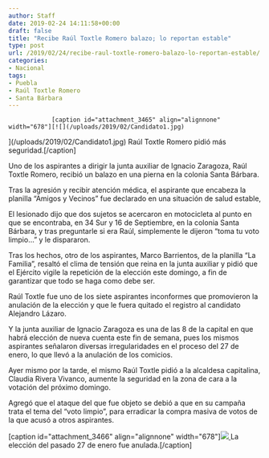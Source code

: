 ```yaml
---
author: Staff
date: 2019-02-24 14:11:58+00:00
draft: false
title: "Recibe Raúl Toxtle Romero balazo; lo reportan estable"
type: post
url: /2019/02/24/recibe-raul-toxtle-romero-balazo-lo-reportan-estable/
categories:
- Nacional
tags:
- Puebla
- Raúl Toxtle Romero
- Santa Bárbara
---
```



				[caption id="attachment_3465" align="alignnone" width="678"][![](/uploads/2019/02/Candidato1.jpg)
](/uploads/2019/02/Candidato1.jpg) Raúl Toxtle Romero pidió más seguridad.[/caption]

Uno de los aspirantes a dirigir la junta auxiliar de Ignacio Zaragoza, Raúl Toxtle Romero, recibió un balazo en una pierna en la colonia Santa Bárbara.

Tras la agresión y recibir atención médica, el aspirante que encabeza la planilla “Amigos y Vecinos” fue declarado en una situación de salud estable, 

El lesionado dijo que dos sujetos se acercaron en motocicleta al punto en que se encontraba, en 34 Sur y 16 de Septiembre, en la colonia Santa Bárbara, y tras preguntarle si era Raúl, simplemente le dijeron “toma tu voto limpio…” y le dispararon.

Tras los hechos, otro de los aspirantes, Marco Barrientos, de la planilla “La Familia”, resaltó el clima de tensión que reina en la junta auxiliar y pidió que el Ejército vigile la repetición de la elección este domingo, a fin de garantizar que todo se haga como debe ser.

Raúl Toxtle fue uno de los siete aspirantes inconformes que promovieron la anulación de la elección y que le fuera quitado el registro al candidato Alejandro Lázaro.

Y la junta auxiliar de Ignacio Zaragoza es una de las 8 de la capital en que habrá elección de nueva cuenta este fin de semana, pues los mismos aspirantes señalaron diversas irregularidades en el proceso del 27 de enero, lo que llevó a la anulación de los comicios.

Ayer mismo por la tarde, el mismo Raúl Toxtle pidió a la alcaldesa capitalina, Claudia Rivera Vivanco, aumente la seguridad en la zona de cara a la votación del próximo domingo.

Agregó que el ataque del que fue objeto se debió a que en su campaña trata el tema del “voto limpio”, para erradicar la compra masiva de votos de la que acusó a otros aspirantes.

[caption id="attachment_3466" align="alignnone" width="678"][![](/uploads/2019/02/Candidato2.jpg)
](/uploads/2019/02/Candidato2.jpg) La elección del pasado 27 de enero fue anulada.[/caption]		
